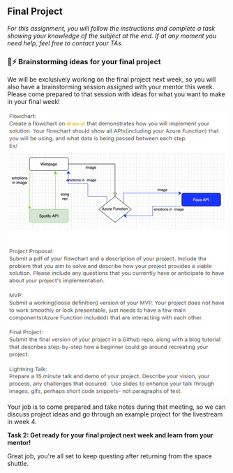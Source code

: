 ## Final Project

*For this assignment, you will follow the instructions and complete a task showing your knowledge of the subject at the end. If at any moment you need help, feel free to contact your TAs.*

### :brain::zap: Brainstorming ideas for your final project

We will be exclusively working on the final project next week, so you will also have a brainstorming session assigned with your mentor this week. Please come prepared to that session with ideas for what you want to make in your final week!

![Flowchart](https://github.com/Bahburs/javascript-course/blob/main/images/flowchart.png)

Your job is to come prepared and take notes during that meeting, so we can discuss project ideas and go through an example project for the livestream in week 4.

**Task 2: Get ready for your final project next week and learn from your mentor!**


Great job, you're all set to keep questing after returning from the space shuttle.
